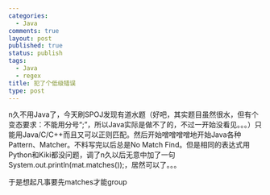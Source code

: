 ```yaml
--- 
categories: 
  - Java
comments: true
layout: post
published: true
status: publish
tags: 
  - Java
  - regex
title: 犯了个低级错误
type: post
---
```

n久不用Java了，今天刷SPOJ发现有道水题（好吧，其实题目虽然很水，但有个变态要求：不能用分号“;”，所以Java实际是做不了的，不过一开始没看见。。。）只能用Java/C/C++而且又可以正则匹配。然后开始噌噌噌噌地开始Java各种Pattern、Matcher。不料写完以后总是No Match Find。但是相同的表达式用Python和Kiki都没问题，调了n久以后无意中加了一句System.out.println(mat.matches());，居然可以了。。。

于是想起凡事要先matches才能group
